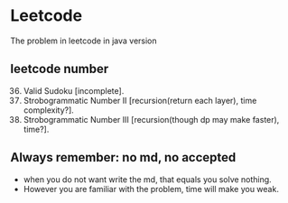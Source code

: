 # Leetcode
The problem in leetcode in java version

## leetcode number
36. Valid Sudoku [incomplete].
247. Strobogrammatic Number II [recursion(return each layer), time complexity?].
248. Strobogrammatic Number III [recursion(though dp may make faster), time?].

## Always remember: no md, no accepted
- when you do not want write the md, that equals you solve nothing.
- However you are familiar with the problem, time will make you weak.
